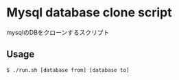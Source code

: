 # Mysql database clone script

mysqlのDBをクローンするスクリプト

## Usage

```shell
$ ./run.sh [database from] [database to]
```

